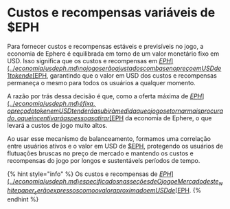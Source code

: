 # Custos e recompensas variáveis ​​de $EPH

Para fornecer custos e recompensas estáveis ​​e previsíveis no jogo, a economia de Ephere é equilibrada em torno de um valor monetário fixo em USD. Isso significa que os custos e recompensas em [$EPH](../economia/usdeph.md) no jogo serão ajustados com base no preço em USD de 1 token de [$EPH](../economia/usdeph.md), garantindo que o valor em USD dos custos e recompensas permaneça o mesmo para todos os usuários a qualquer momento.

A razão por trás dessa decisão é que, como a oferta máxima de [$EPH](../economia/usdeph.md) é fixa, o preço do token em USD tenderá a subir à medida que o jogo se tornar mais procurado, o que incentivará as pessoas a tirar [$EPH](../economia/usdeph.md) da economia de Ephere, o que levará a custos de jogo muito altos.

Ao usar esse mecanismo de balanceamento, formamos uma correlação entre usuários ativos e o valor em USD de [$EPH](../economia/usdeph.md), protegendo os usuários de flutuações bruscas no preço de mercado e mantendo os custos e recompensas do jogo ​​por longos e sustentávels períodos de tempo.

{% hint style="info" %}
Os custos e recompensas de [$EPH](../economia/usdeph.md) especificados nas seções de O jogo e Mercado deste _whitepaper_ serão expressos como o valor aproximado em USD de [$EPH](../economia/usdeph.md).
{% endhint %}

